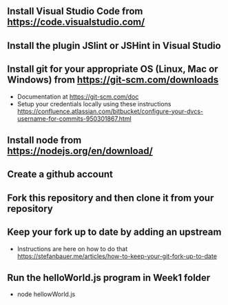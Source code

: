 ## Install Visual Studio Code from https://code.visualstudio.com/

## Install the plugin JSlint or JSHint in Visual Studio

## Install git for your appropriate OS (Linux, Mac or Windows) from https://git-scm.com/downloads
- Documentation at https://git-scm.com/doc
- Setup your credentials locally using these instructions https://confluence.atlassian.com/bitbucket/configure-your-dvcs-username-for-commits-950301867.html

## Install node from https://nodejs.org/en/download/

## Create a github account

## Fork this repository and then clone it from your repository

## Keep your fork up to date by adding an upstream
- Instructions are here on how to do that https://stefanbauer.me/articles/how-to-keep-your-git-fork-up-to-date 

## Run the helloWorld.js program in Week1 folder
- node hellowWorld.js





